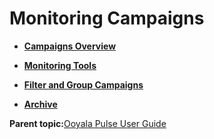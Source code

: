 # Monitoring Campaigns

-   **[Campaigns Overview](../../../oadtech/ad_serving/ug/campaigns_overview.md)**  

-   **[Monitoring Tools](../../../oadtech/ad_serving/ug/monitoring_tools.md)**  

-   **[Filter and Group Campaigns](../../../oadtech/ad_serving/ug/filter_group_campaigns.md)**  

-   **[Archive](../../../oadtech/ad_serving/ug/archive.md)**  


**Parent topic:**[Ooyala Pulse User Guide](../../../oadtech/ad_serving/ug/introduction.md)

